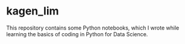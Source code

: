 # kagen_lim

This repository contains some Python notebooks, which I wrote while learning the basics of coding in Python for Data Science.
